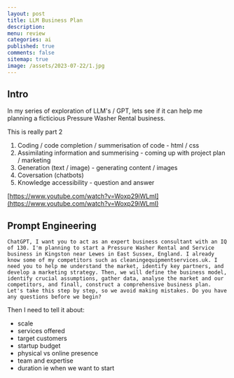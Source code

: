 ```yaml
---
layout: post
title: LLM Business Plan 
description: 
menu: review
categories: ai 
published: true 
comments: false     
sitemap: true
image: /assets/2023-07-22/1.jpg
---
```


<!-- [![alt text](/assets/2023-10-10/3.jpg "email"){:width="600px"}](/assets/2023-10-10/3.jpg) -->

## Intro

In my series of exploration of LLM's / GPT, lets see if it can help me planning a ficticious Pressure Washer Rental business. 

This is really part 2

1. Coding / code completion / summerisation of code - html / css
2. Assimilating information and summerising  - coming up with project plan / marketing
3. Generation (text / image) - generating content / images
4. Coversation (chatbots)
5. Knowledge accessibility - question and answer 


[https://www.youtube.com/watch?v=Woxp29iWLmI](https://www.youtube.com/watch?v=Woxp29iWLmI) 

## Prompt Engineering

`ChatGPT, I want you to act as an expert business consultant with an IQ of 130. I'm planning to start a Pressure Washer Rental and Service business in Kingston near Lewes in East Sussex, England. I already know some of my competitors such as cleaningequipmentservices.uk. I need you to help me understand the market, identify key partners, and develop a marketing strategy. Then, we will define the business model, identify crucial assumptions, gather data, analyse the market and our competitors, and finall, construct a comprehensive business plan. Let's take this step by step, so we avoid making mistakes. Do you have any questions before we begin?`

Then I need to tell it about:

- scale
- services offered
- target customers
- startup budget
- physical vs online presence
- team and expertise
- duration ie when we want to start
